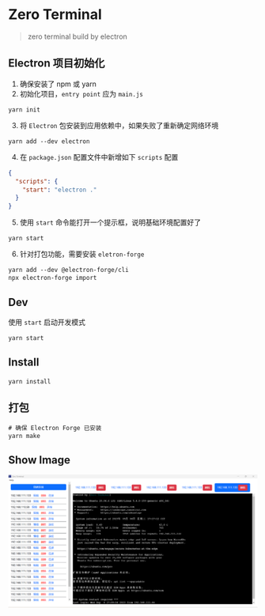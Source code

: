 # Zero Terminal

> zero terminal build by electron

## Electron 项目初始化

1. 确保安装了 npm 或 yarn
2. 初始化项目，`entry point` 应为 `main.js`
```shell
yarn init
```
3. 将 `Electron` 包安装到应用依赖中，如果失败了重新确定网络环境
```shell
yarn add --dev electron
```
4. 在 `package.json` 配置文件中新增如下 `scripts` 配置
```json
{
  "scripts": {
    "start": "electron ."
  }
}
```
5. 使用 `start` 命令能打开一个提示框，说明基础环境配置好了
```shell
yarn start
```
6. 针对打包功能，需要安装 `eletron-forge`
```shell
yarn add --dev @electron-forge/cli
npx electron-forge import
```

## Dev

使用 `start` 启动开发模式

```shell
yarn start
```

## Install

```shell
yarn install
```

## 打包

```shell
# 确保 Electron Forge 已安装
yarn make
```

## Show Image

![show-index.png](docs/img/show-index.png)